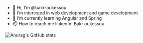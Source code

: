 - 👋 Hi, I’m @bakr-oukessou
- 👀 I’m interested in web development and game development
- 🌱 I’m currently learning Angular and Spring 
- 📫 How to reach me linkedIn: Bakr oukessou

<!---
bakr-oukessou/bakr-oukessou is a ✨ special ✨ repository because its `README.md` (this file) appears on your GitHub profile.
You can click the Preview link to take a look at your changes.
--->

![Anurag's GitHub stats](https://github-readme-stats.vercel.app/api?username=bakr-oukessou&show_icons=true&theme=tokyonight )
